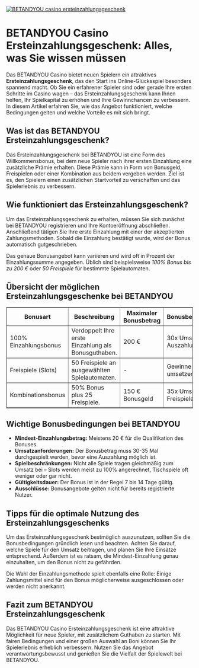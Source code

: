 [![BETANDYOU casino ersteinzahlungsgeschenk](https://123-caf.pages.dev/gitsignup.png)](https://vrmoo.ru/Bt82HjjY)

<h1>BETANDYOU Casino Ersteinzahlungsgeschenk: Alles, was Sie wissen müssen</h1>  <p>Das BETANDYOU Casino bietet neuen Spielern ein attraktives <strong>Ersteinzahlungsgeschenk</strong>, das den Start ins Online-Glücksspiel besonders spannend macht. Ob Sie ein erfahrener Spieler sind oder gerade Ihre ersten Schritte im Casino wagen – das Ersteinzahlungsgeschenk kann Ihnen helfen, Ihr Spielkapital zu erhöhen und Ihre Gewinnchancen zu verbessern. In diesem Artikel erfahren Sie, wie das Angebot funktioniert, welche Bedingungen gelten und welche Vorteile es mit sich bringt.</p>  <h2>Was ist das BETANDYOU Ersteinzahlungsgeschenk?</h2>  <p>Das Ersteinzahlungsgeschenk bei BETANDYOU ist eine Form des Willkommensbonus, bei dem neue Spieler nach ihrer ersten Einzahlung eine zusätzliche Prämie erhalten. Diese Prämie kann in Form von Bonusgeld, Freispielen oder einer Kombination aus beidem vergeben werden. Ziel ist es, den Spielern einen zusätzlichen Startvorteil zu verschaffen und das Spielerlebnis zu verbessern.</p>  <h2>Wie funktioniert das Ersteinzahlungsgeschenk?</h2>  <p>Um das Ersteinzahlungsgeschenk zu erhalten, müssen Sie sich zunächst bei BETANDYOU registrieren und Ihre Kontoeröffnung abschließen. Anschließend tätigen Sie Ihre erste Einzahlung mit einer der akzeptierten Zahlungsmethoden. Sobald die Einzahlung bestätigt wurde, wird der Bonus automatisch gutgeschrieben.</p>  <p>Das genaue Bonusangebot kann variieren und wird oft in Prozent der Einzahlungssumme angegeben. Üblich sind beispielsweise <em>100% Bonus bis zu 200 €</em> oder <em>50 Freispiele</em> für bestimmte Spielautomaten.</p>  <h2>Übersicht der möglichen Ersteinzahlungsgeschenke bei BETANDYOU</h2>  <table border="1" cellspacing="0" cellpadding="8">   <thead>     <tr>       <th>Bonusart</th>       <th>Beschreibung</th>       <th>Maximaler Bonusbetrag</th>       <th>Bonusbedingungen</th>     </tr>   </thead>   <tbody>     <tr>       <td>100% Einzahlungsbonus</td>       <td>Verdoppelt Ihre erste Einzahlung als Bonusguthaben.</td>       <td>200 €</td>       <td>30x Umsatz vor Auszahlung</td>     </tr>     <tr>       <td>Freispiele (Slots)</td>       <td>50 Freispiele an ausgewählten Spielautomaten.</td>       <td>-</td>       <td>Gewinne 40x umsetzen</td>     </tr>     <tr>       <td>Kombinationsbonus</td>       <td>50% Bonus plus 25 Freispiele.</td>       <td>150 € Bonusgeld</td>       <td>35x Umsatz & Freispiele an Slots</td>     </tr>   </tbody> </table>  <h2>Wichtige Bonusbedingungen bei BETANDYOU</h2>  <ul>   <li><strong>Mindest-Einzahlungsbetrag:</strong> Meistens 20 € für die Qualifikation des Bonuses.</li>   <li><strong>Umsatzanforderungen:</strong> Der Bonusbetrag muss 30-35 Mal durchgespielt werden, bevor eine Auszahlung möglich ist.</li>   <li><strong>Spielbeschränkungen:</strong> Nicht alle Spiele tragen gleichmäßig zum Umsatz bei – Slots werden meist zu 100% angerechnet, Tischspiele oft weniger oder gar nicht.</li>   <li><strong>Gültigkeitsdauer:</strong> Der Bonus ist in der Regel 7 bis 14 Tage gültig.</li>   <li><strong>Ausschlüsse:</strong> Bonusangebote gelten nicht für bereits registrierte Nutzer.</li> </ul>  <h2>Tipps für die optimale Nutzung des Ersteinzahlungsgeschenks</h2>  <p>Um das Ersteinzahlungsgeschenk bestmöglich auszunutzen, sollten Sie die Bonusbedingungen gründlich lesen und beachten. Achten Sie darauf, welche Spiele für den Umsatz beitragen, und planen Sie Ihre Einsätze entsprechend. Außerdem ist es ratsam, die Mindest-Einzahlung genau einzuhalten, um den Bonus nicht zu gefährden.</p>  <p>Die Wahl der Einzahlungsmethode spielt ebenfalls eine Rolle: Einige Zahlungsmittel sind für den Bonus möglicherweise ausgeschlossen oder werden nicht anerkannt.</p>  <h2>Fazit zum BETANDYOU Ersteinzahlungsgeschenk</h2>  <p>Das BETANDYOU Casino Ersteinzahlungsgeschenk ist eine attraktive Möglichkeit für neue Spieler, mit zusätzlichem Guthaben zu starten. Mit fairen Bedingungen und einer großen Auswahl an Boni können Sie Ihr Spielerlebnis erheblich verbessern. Nutzen Sie das Angebot verantwortungsbewusst und genießen Sie die Vielfalt der Spielewelt bei BETANDYOU.</p>